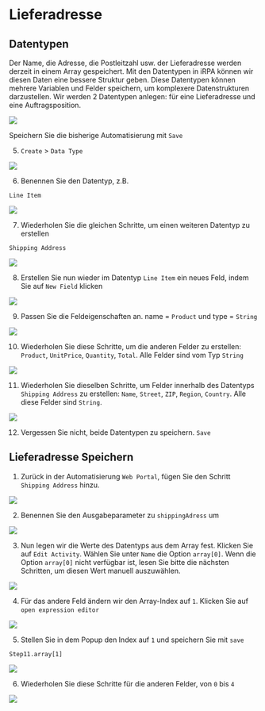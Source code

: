 # Lieferadresse



## Datentypen

Der Name, die Adresse, die Postleitzahl usw. der Lieferadresse werden derzeit in einem Array gespeichert. Mit den Datentypen in iRPA können wir diesen Daten eine bessere Struktur geben. Diese Datentypen können mehrere Variablen und Felder speichern, um komplexere Datenstrukturen darzustellen. Wir werden 2 Datentypen anlegen: für eine Lieferadresse und eine Auftragsposition.



![](../images/0836.png)

Speichern Sie die bisherige Automatisierung mit `Save`


5. `Create` > `Data Type`

![](../images/0827.png)

6. Benennen Sie den Datentyp, z.B.

```
Line Item
```

![](../images/0828.png)

7. Wiederholen Sie die gleichen Schritte, um einen weiteren Datentyp zu erstellen

```
Shipping Address
```


![](../images/0829.png)


8. Erstellen Sie nun wieder im Datentyp `Line Item` ein neues Feld, indem Sie auf `New Field` klicken

![](../images/0830.png)

9. Passen Sie die Feldeigenschaften an. name = `Product` und type = `String` 

![](../images/0831.png)

10. Wiederholen Sie diese Schritte, um die anderen Felder zu erstellen: `Product`, `UnitPrice`, `Quantity`, `Total`. Alle Felder sind vom Typ `String`


![](../images/0832.png)

11. Wiederholen Sie dieselben Schritte, um Felder innerhalb des Datentyps `Shipping Address` zu erstellen: `Name`, `Street`, `ZIP`, `Region`, `Country`. Alle diese Felder sind `String`.

![](../images/0833.png)

12. Vergessen Sie nicht, beide Datentypen zu speichern. `Save`

## Lieferadresse Speichern 

1. Zurück in der Automatisierung `Web Portal`, fügen Sie den Schritt `Shipping Address` hinzu.


![](../images/0834.png)

2. Benennen Sie den Ausgabeparameter zu `shippingAdress` um


![](../images/0835.png)

3.	Nun legen wir die Werte des Datentyps aus dem Array fest. Klicken Sie auf `Edit Activity`. Wählen Sie unter `Name` die Option `array[0]`. Wenn die Option `array[0]` nicht verfügbar ist, lesen Sie bitte die nächsten Schritten, um diesen Wert manuell auszuwählen.

![](../images/0837.png)

4. Für das andere Feld ändern wir den Array-Index auf `1`. Klicken Sie auf `open expression editor`


![](../images/0838.png)

5. Stellen Sie in dem Popup den Index auf `1` und speichern Sie mit `save`

```
Step11.array[1]
```

![](../images/0839.png)

6. Wiederholen Sie diese Schritte für die anderen Felder, von `0` bis `4`


![](../images/0840.png)